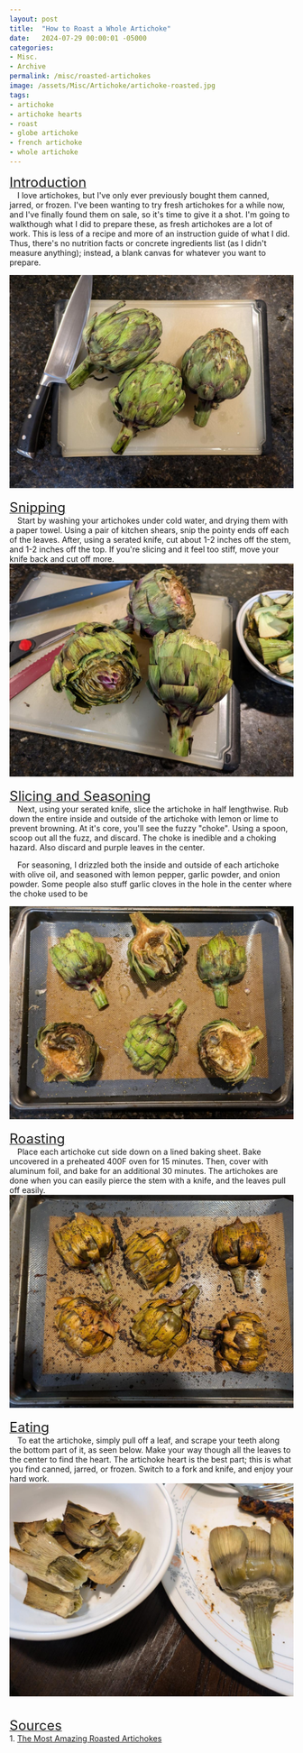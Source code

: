 ```yaml
---
layout: post
title:  "How to Roast a Whole Artichoke"
date:   2024-07-29 00:00:01 -05000
categories: 
- Misc.
- Archive
permalink: /misc/roasted-artichokes
image: /assets/Misc/Artichoke/artichoke-roasted.jpg
tags: 
- artichoke
- artichoke hearts
- roast
- globe artichoke
- french artichoke
- whole artichoke
---
```

<u><font size="+2">Introduction</font></u><br>
&emsp;I love artichokes, but I've only ever previously bought them canned, jarred, or frozen.  I've been wanting to try fresh artichokes for a while now, and I've finally found them on sale, so it's time to give it a shot.  I'm going to walkthough what I did to prepare these, as fresh artichokes are a lot of work.  This is less of a recipe and more of an instruction guide of what I did.  Thus, there's no nutrition facts or concrete ingredients list (as I didn't measure anything); instead, a blank canvas for whatever you want to prepare.

<center><img src="/assets/Misc/Artichoke/artichoke-whole.jpg" alt="" class="larger-image"></center><br>
<u><font size="+2">Snipping</font></u><br>
&emsp;Start by washing your artichokes under cold water, and drying them with a paper towel.  Using a pair of kitchen shears, snip the pointy ends off each of the leaves.  After, using a serated knife, cut about 1-2 inches off the stem, and 1-2 inches off the top.  If you're slicing and it feel too stiff, move your knife back and cut off more.

<center><img src="/assets/Misc/Artichoke/artichoke-snipped.jpg" alt="" class="larger-image"></center><br>
<u><font size="+2">Slicing and Seasoning</font></u><br>
&emsp;Next, using your serated knife, slice the artichoke in half lengthwise.  Rub down the entire inside and outside of the artichoke with lemon or lime to prevent browning.  At it's core, you'll see the fuzzy "choke".  Using a spoon, scoop out all the fuzz, and discard.  The choke is inedible and a choking hazard.  Also discard and purple leaves in the center.

&emsp;For seasoning, I drizzled both the inside and outside of each artichoke with olive oil, and seasoned with lemon pepper, garlic powder, and onion powder.  Some people also stuff garlic cloves in the hole in the center where the choke used to be

<center><img src="/assets/Misc/Artichoke/artichoke-seasoned.jpg" alt="" class="larger-image"></center><br>
<u><font size="+2">Roasting</font></u><br>
&emsp;Place each artichoke cut side down on a lined baking sheet.  Bake uncovered in a preheated 400F oven for 15 minutes.  Then, cover with aluminum foil, and bake for an additional 30 minutes.  The artichokes are done when you can easily pierce the stem with a knife, and the leaves pull off easily.

<center><img src="/assets/Misc/Artichoke/artichoke-roasted.jpg" alt="" class="larger-image"></center><br>
<u><font size="+2">Eating</font></u><br>
&emsp;To eat the artichoke, simply pull off a leaf, and scrape your teeth along the bottom part of it, as seen below.  Make your way though all the leaves to the center to find the heart.  The artichoke heart is the best part; this is what you find canned, jarred, or frozen.  Switch to a fork and knife, and enjoy your hard work.

<center><img src="/assets/Misc/Artichoke/artichoke-eating.jpg" alt="" class="larger-image"></center><br>
<br><u><font size="+2">Sources</font></u><br>
1. <a href="https://www.gimmesomeoven.com/amazing-roasted-artichokes/">The Most Amazing Roasted Artichokes</a><br>